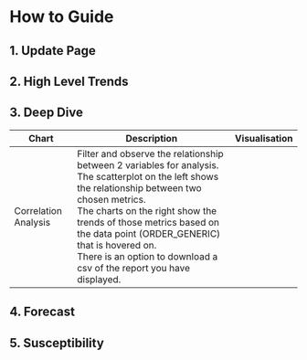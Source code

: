 # How to Guide

## 1. Update Page

## 2. High Level Trends

## 3. Deep Dive
| Chart | Description | Visualisation |
| - | - | - |
| Correlation Analysis | Filter and observe the relationship between 2 variables for analysis. <br>The scatterplot on the left shows the relationship between two chosen metrics. <br>The charts on the right show the trends of those metrics based on the data point (ORDER_GENERIC) that is hovered on. <br>There is an option to download a csv of the report you have displayed. | |

## 4. Forecast

## 5. Susceptibility
